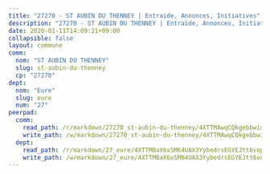 ```yaml
---
title: "27270 - ST AUBIN DU THENNEY | Entraide, Annonces, Initiatives"
description: "27270 - ST AUBIN DU THENNEY | Entraide, Annonces, Initiatives"
date: 2020-01-11T14:09:21+09:00
collapsible: false
layout: commune
comm:
  nom: "ST AUBIN DU THENNEY"
  slug: st-aubin-du-thenney
  cp: "27270"
dept:
  nom: "Eure"
  slug: eure
  num: "27"
peerpad:
  comm:
    read_path: /r/markdown/27270_st-aubin-du-thenney/4XTTMAwqCQkgebbwidaB3JzW8t5rZVVt4bz1qEGPieuLm5SyX
    write_path: /w/markdown/27270_st-aubin-du-thenney/4XTTMAwqCQkgebbwidaB3JzW8t5rZVVt4bz1qEGPieuLm5SyX-K3TgUB4wEGcD2CRyjsEygaLM4mG5sYtydPgzKJ6ZAbzWv3xdU869SBzG3wRaMHUxN4PgBm95b8sBmckdmM7HofvMyCsysEv7rgk26yXWHzqVDhZLjNwXjBefQZBfe7j86hFo228H
  dept:
    read_path: /r/markdown/27_eure/4XTTMBaX6xSM64UAX3YybedrsEGYEJtt6vopdQsPEFtGijgwg
    write_path: /w/markdown/27_eure/4XTTMBaX6xSM64UAX3YybedrsEGYEJtt6vopdQsPEFtGijgwg-K3TgUmjy61Gu7ZFzjoVmiacXP2Rc4pq6sxVCYUX3mFQZWQw9yCKsEoAMagtuW4jJTYhK96DsWW4cPmZLagvQNZ34BscGcu4btrtJibt18c1mpqofaWe6Q3RartDiuMTjY7NrsH4r
---
```


